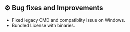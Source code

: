 ## ⚙️ Bug fixes and Improvements

- Fixed legacy CMD and compatiblity issue on Windows.
- Bundled License with binaries.
